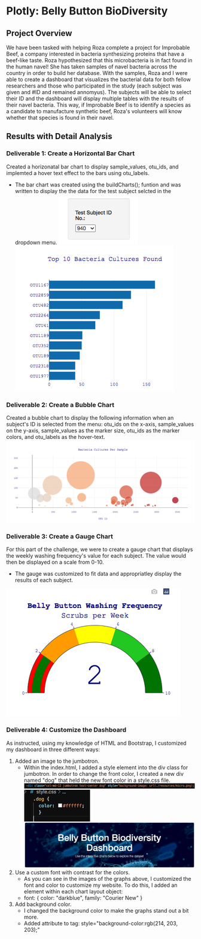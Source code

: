# Plotly: Belly Button BioDiversity
## Project Overview
We have been tasked with helping Roza complete a project for Improbable Beef, a company interested in bacteria synthesizing proteins that have a beef-like taste. Roza hypothesized that this microbacteria is in fact found in the human navel! She has taken samples of navel bacteria across the country in order to build her database. With the samples, Roza and I were able to create a dashboard that visualizes the bacterial data for both fellow researchers and those who participated in the study (each subject was given and #ID and remained annomyus). The subjects will be able to select their ID and the dashboard will display multiple tables with the results of their navel bacteria. This way, if Improbable Beef is to identify a species as a candidate to manufacture synthetic beef, Roza's volunteers will know whether that species is found in their navel.
## Results with Detail Analysis
### Deliverable 1: Create a Horizontal Bar Chart
Created a horizonatal bar chart to display sample_values, otu_ids, and implemted a hover text effect to the bars using otu_labels. 

- The bar chart was created using the buildCharts(); funtion and was written to display the the data for the test subject selcted in the dropdown menu. ![](resources/menu.png)
![](resources/bar.png)

### Deliverable 2: Create a Bubble Chart
Created a bubble chart to display the following information when an subject's ID is selected from the menu: otu_ids on the x-axis, sample_values on the y-axis, sample_values as the marker size, otu_ids as the marker colors, and otu_labels as the hover-text.
![](resources/bubble.png)

### Deliverable 3: Create a Gauge Chart
For this part of the challenge, we were to create a gauge chart that displays the weekly washing frequency's value for each subject. The value would then be displayed on a scale from 0-10. 

- The gauge was customized to fit data and appropriatley display the results of each subject. 

![](resources/gauge.png)

### Deliverable 4: Customize the Dashboard
As instructed, using my knowledge of HTML and Bootstrap, I customized my dashboard in three different ways: 

1. Added an image to the jumbotron. 
	- Within the index.html, I added a style element into the div class for jumbotron. In order to change the front color, I created a new div named "dog" that held the new font color in a style.css file. 
	![](resources/div.png) ![](resources/css.png)
	![](resources/jumbotron.png)
2. Use a custom font with contrast for the colors.
	- As you can see in the images of the graphs above, I customized the font and color to customize my website. To do this, I added an element within each chart layout object:
	- font: { color: "darkblue", family: "Courier New" }
3. Add background color. 
	- I changed the background color to make the graphs stand out a bit more.
	- Added attribute to <body> tag: style="background-color:rgb(214, 203, 203);"
